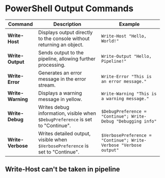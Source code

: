 # PowerShell Output Commands

| Command         | Description | Example |
|---------------|-------------|---------|
| **Write-Host**   | Displays output directly to the console without returning an object. | `Write-Host "Hello, World!"` |
| **Write-Output** | Sends output to the pipeline, allowing further processing. | `Write-Output "Hello, Pipeline!"` |
| **Write-Error**  | Generates an error message in the error stream. | `Write-Error "This is an error message."` |
| **Write-Warning** | Displays a warning message in yellow. | `Write-Warning "This is a warning message."` |
| **Write-Debug**  | Writes debug information, visible when `$DebugPreference` is set to "Continue". | `$DebugPreference = "Continue"; Write-Debug "Debugging info"` |
| **Write-Verbose** | Writes detailed output, visible when `$VerbosePreference` is set to "Continue". | `$VerbosePreference = "Continue"; Write-Verbose "Verbose output"` |


## Write-Host can't be taken in pipeline 
